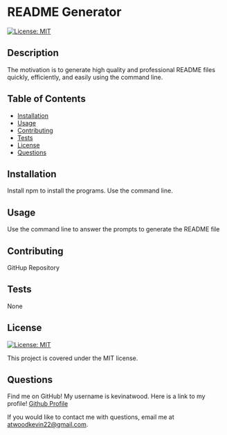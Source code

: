 # README Generator

[![License: MIT](https://img.shields.io/badge/License-MIT-yellow.svg)](https://opensource.org/licenses/MIT)
## Description

The motivation is to generate high quality and professional README files quickly, efficiently, and easily using the command line.

## Table of Contents


- [Installation](#installation)
- [Usage](#usage)
- [Contributing](#contributing)
- [Tests](#tests)
- [License](#license)
- [Questions](#questions)

## Installation

Install npm to install the programs. Use the command line. 


## Usage

Use the command line to answer the prompts to generate the README file

## Contributing

GitHup Repository

## Tests


None 

## License
[![License: MIT](https://img.shields.io/badge/License-MIT-yellow.svg)](https://opensource.org/licenses/MIT)


This project is covered under the MIT license.

## Questions

Find me on GitHub! My username is kevinatwood. Here is a link to my profile! [Github Profile](https://github.com/kevinatwood)

If you would like to contact me with questions, email me at atwoodkevin22@gmail.com.

